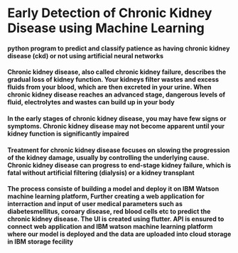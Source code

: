 # Early Detection of Chronic Kidney Disease using Machine Learning

#### python program to predict and classify patience as having chronic kidney disease (ckd) or not using artificial neural networks

#### Chronic kidney disease, also called chronic kidney failure, describes the gradual loss of kidney function. Your kidneys filter wastes and excess fluids from your blood, which are then excreted in your urine. When chronic kidney disease reaches an advanced stage, dangerous levels of fluid, electrolytes and wastes can build up in your body

#### In the early stages of chronic kidney disease, you may have few signs or symptoms. Chronic kidney disease may not become apparent until your kidney function is significantly impaired

#### Treatment for chronic kidney disease focuses on slowing the progression of the kidney damage, usually by controlling the underlying cause. Chronic kidney disease can progress to end-stage kidney failure, which is fatal without artificial filtering (dialysis) or a kidney transplant

#### The process consiste of building a model and deploy it on IBM Watson machine learning platform, Further creating a web application for interraction and input of user medical parameters such as diabetesmellitus, coroary disease, red blood cells etc to predict the chronic kidney disease. The UI is created using flutter. API is ensured to connect web application and IBM watson machine learning platform where our model is deployed and the data are uploaded into cloud storage in IBM storage fecility 
